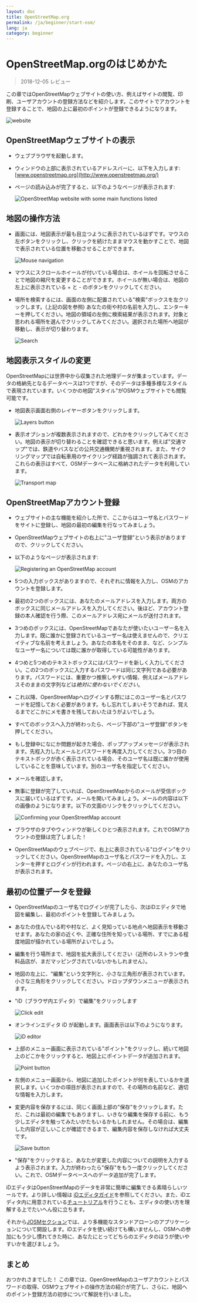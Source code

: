 ```yaml
---
layout: doc
title: OpenStreetMap.org
permalink: /ja/beginner/start-osm/
lang: ja
category: beginner
---
```


OpenStreetMap.orgのはじめかた
====================================

> 2018-12-05 レビュー  

この章ではOpenStreetMapウェブサイトの使い方、例えばサイトの閲覧、印刷、ユーザアカウントの登録方法などを紹介します。このサイトでアカウントを登録することで、地図の上に最初のポイントが登録できるようになります。

![website][]

OpenStreetMapウェブサイトの表示
-------------------------------

- ウェブブラウザを起動します。
- ウィンドウの上部に表示されているアドレスバーに、以下を入力します: 
    [www.openstreetmap.org](http://www.openstreetmap.org/)
- ページの読み込みが完了すると、以下のようなページが表示されます:

    ![OpenStreetMap website with some main functions listed][]

地図の操作方法
----------------

- 画面には、地図表示が最も目立つように表示されているはずです。マウスの左ボタンをクリックし、クリックを続けたままマウスを動かすことで、地図で表示されている位置を移動させることができます。

    ![Mouse navigation][]

- マウスにスクロールホイールが付いている場合は、ホイールを回転させることで地図の縮尺を変更することができます。ホイールが無い場合は、地図の左上に表示されている + と - のボタンをクリックしてください。
- 場所を検索するには、画面の左側に配置されている"検索"ボックスを左クリックします。(上記の図を参照) あなたの街や村の名前を入力し、エンターキーを押してください。地図の領域の左側に検索結果が表示されます。対象と思われる場所を選んでクリックしてみてください。選択された場所へ地図が移動し、表示が切り替わります。

    ![Search][]
   

地図表示スタイルの変更
------------------------

OpenStreetMapには世界中から収集された地理データが集まっています。データの格納先となるデータベースは1つですが、そのデータは多種多様なスタイルで表現されています。いくつかの地図"スタイル"がOSMウェブサイトでも閲覧可能です。

- 地図表示画面右側のレイヤーボタンをクリックします。

    ![Layers button][]

- 表示オプションが複数表示されますので、どれかをクリックしてみてください。地図の表示が切り替わることを確認できると思います。例えば"交通マップ"では、鉄道やバスなどの公共交通機関が重視されます。また、サイクリングマップでは自転車用のサイクリング経路が強調されて表示されます。これらの表示はすべて、OSMデータベースに格納されたデータを利用しています。

    ![Transport map][]

OpenStreetMapアカウント登録
-------------------------------

- ウェブサイトの主な機能を紹介した所で、ここからはユーザ名とパスワードをサイトに登録し、地図の最初の編集を行なってみましょう。
- OpenStreetMapウェブサイトの右上に"ユーザ登録"という表示がありますので、クリックしてください。
- 以下のようなページが表示されます:

    ![Registering an OpenStreetMap account][]

- 5つの入力ボックスがありますので、それぞれに情報を入力し、OSMのアカウントを登録します。
- 最初の2つのボックスには、あなたのメールアドレスを入力します。両方のボックスに同じメールアドレスを入力してください。後ほど、アカウント登録の本人確認を行う際、このメールアドレス宛にメールが送付されます。
- 3つめのボックスには、OpenStreetMapであなたが使いたいユーザー名を入力します。既に誰かに登録されているユーザー名は使えませんので、クリエイティブな名前を考えましょう。あなたの本名をそのまま、など、シンプルなユーザー名については既に誰かが取得している可能性があります。
- 4つめと5つめのテキストボックスにはパスワードを新しく入力してください。この2つのボックスに入力するパスワードは同じ文字列である必要があります。パスワードには、重要かつ推察しやすい情報、例えばメールアドレスそのままの文字列などは*絶対に使わないでください*。
- これ以降、OpenStreetMapへログインする際にはこのユーザー名とパスワードを記憶しておく必要があります。もし忘れてしまいそうであれば、覚えるまでどこかにメモ書きを残しておいたほうがよいでしょう。
- すべてのボックスへ入力が終わったら、ページ下部の"ユーザ登録"ボタンを押してください。
- もし登録中になにか問題が起きた場合、ポップアップメッセージが表示されます。先程入力したメールとパスワードを再度入力してください。3つ目のテキストボックが赤く表示されている場合、そのユーザ名は既に誰かが使用していることを意味しています。別のユーザ名を指定してください。
- メールを確認します。
- 無事に登録が完了していれば、OpenStreetMapからのメールが受信ボックスに届いているはずです。メールを開いてみましょう。メールの内容は以下の画像のようになります。以下の文面のリンクをクリックしてください。

    ![Confirming your OpenStreetMap account][]

- ブラウザのタブやウィンドウが新しくひとつ表示されます。これでOSMアカウントの登録は完了しました！
- OpenStreetMapのウェブページで、右上に表示されている"ログイン"をクリックしてください。OpenStreetMapのユーザ名とパスワードを入力し、エンターを押すとログインが行われます。ページの右上に、あなたのユーザ名が表示されます。

最初の位置データを登録
------------------------

- OpenStreetMapのユーザ名でログインが完了したら、次はiDエディタで地図を編集し、最初のポイントを登録してみましょう。
- あなたの住んでいる町や村など、よく見知っている地点へ地図表示を移動させます。あなたの家の近くや、正確な住所を知っている場所、すでにある程度地図が描かれている場所がよいでしょう。 
- 編集を行う場所まで、地図を拡大表示してください（近所のレストランや食料品店が、まだマッピングされていないかもしれません）。
- 地図の左上に、"編集"という文字列と、小さな三角形が表示されています。小さな三角形をクリックしてください。ドロップダウンメニューが表示されます。
- "iD（ブラウザ内エディタ）で編集"をクリックします

    ![Click edit][]

- オンラインエディタ iD が起動します。画面表示は以下のようになります。

    ![iD editor][]

- 上部のメニュー画面に表示されている"ポイント"をクリックし、続いて地図上のどこかをクリックすると、地図上にポイントデータが追加されます。

    ![Point button][]    

- 左側のメニュー画面から、地図に追加したポイントが何を表しているかを選択します。いくつかの項目が表示されますので、その場所の名前など、適切な情報を入力します。
- 変更内容を保存するには、同じく画面上部の"保存"をクリックします。ただ、これは最初の編集でもありますし、いきなり編集を保存する前に、もう少しエディタを触ってみたいかたもいるかもしれません。その場合は、編集した内容が正しいことが確認できるまで、編集内容を保存しなければ大丈夫です。

    ![Save button][]    

- "保存"をクリックすると、あなたが変更した内容についての説明を入力するよう表示されます。入力が終わったら"保存"をもう一度クリックしてください。これで、OSMデータベースへのデータ追加が完了します。


iDエディタはOpenStreetMapのデータを非常に簡単に編集できる素晴らしいツールです。より詳しい情報は [iDエディタガイド](/ja/beginner/id-editor/)を参照してください。また、iDエディタ内に用意されている[チュートリアル](http://www.openstreetmap.org/edit?editor=id#walkthrough=true)を行うことも、エディタの使い方を理解する上でたいへん役に立ちます。

それから[JOSMセクション](ja/josm/)では、より多機能なスタンドアローンのアプリケーションについて開設します。iDエディタを使い続けても構いませんし、OSMへの参加にもう少し慣れてきた時に、あなたにとってどちらのエディタのほうが使いやすいかを選びましょう。

まとめ
-------

おつかれさまでした！ この章では、OpenStreetMapのユーザアカウントとパスワードの取得、OSMウェブサイトの操作方法の紹介が完了し、さらに、地図へのポイント登録方法の初歩について解説を行いました。



[website]: /images/beginner/start-osm_website.png
[OpenStreetMap website with some main functions listed]: /images/beginner/osm-website-main-functions.png
[Mouse navigation]: /images/beginner/mouse-navigation.png
[Search]: /images/beginner/search.png
[Layers button]: /images/beginner/layers.png
[Transport map]: /images/beginner/transport-map.png
[Registering an OpenStreetMap account]: /images/beginner/registering-account.png
[Confirming your OpenStreetMap account]: /images/beginner/confirming-account.png
[Click edit]: /images/beginner/click-edit.png
[iD editor]: /images/beginner/id-editor.png
[Point button]: /images/beginner/point-button.png
[Save button]: /images/beginner/save-button.png